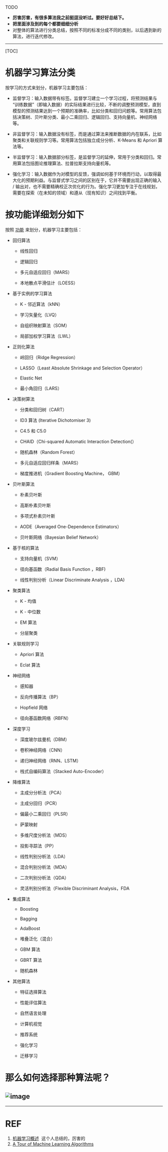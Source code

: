 TODO

* **厉害厉害，有很多算法我之前挺逗没听过。要好好总结下。**
* **把里面涉及到的每个都要细细分析**
* 对整体的算法进行分类总结，按照不同的标准分成不同的类别，以后遇到新的算法，进行迭代修改。

* * *

[TOC]






# 机器学习算法分类


按学习的方式来划分，机器学习主要包括：




  * 监督学习：输入数据带有标签。监督学习建立一个学习过程，将预测结果与 “训练数据”（即输入数据）的实际结果进行比较，不断的调整预测模型，直到模型的预测结果达到一个预期的准确率，比如分类和回归问题等。常用算法包括决策树、贝叶斯分类、最小二乘回归、逻辑回归、支持向量机、神经网络等。

  * 非监督学习：输入数据没有标签，而是通过算法来推断数据的内在联系，比如聚类和关联规则学习等。常用算法包括独立成分分析、K-Means 和 Apriori 算法等。

  * 半监督学习：输入数据部分标签，是监督学习的延伸，常用于分类和回归。常用算法包括图论推理算法、拉普拉斯支持向量机等。

  * 强化学习：输入数据作为对模型的反馈，强调如何基于环境而行动，以取得最大化的预期利益。与监督式学习之间的区别在于，它并不需要出现正确的输入 / 输出对，也不需要精确校正次优化的行为。强化学习更加专注于在线规划，需要在探索（在未知的领域）和遵从（现有知识）之间找到平衡。





# 按功能详细划分如下


按照 [功能](http://machinelearningmastery.com/a-tour-of-machine-learning-algorithms/) 来划分，机器学习主要包括：




  * 回归算法


    * 线性回归

    * 逻辑回归

    * 多元自适应回归（MARS）

    * 本地散点平滑估计（LOESS）




 	
  * 基于实例的学习算法


    * K - 邻近算法（kNN）

    * 学习矢量化（LVQ）

    * 自组织映射算法（SOM）

    * 局部加权学习算法（LWL）




 	
  * 正则化算法


    * 岭回归（Ridge Regression）

    * LASSO（Least Absolute Shrinkage and Selection Operator）

    * Elastic Net

    * 最小角回归（LARS）




 	
  * 决策树算法


    * 分类和回归树（CART）

    * ID3 算法 (Iterative Dichotomiser 3)

    * C4.5 和 C5.0

    * CHAID（Chi-squared Automatic Interaction Detection(）

    * 随机森林（Random Forest）

    * 多元自适应回归样条（MARS）

    * 梯度推进机（Gradient Boosting Machine， GBM）




 	
  * 贝叶斯算法


    * 朴素贝叶斯

    * 高斯朴素贝叶斯

    * 多项式朴素贝叶斯

    * AODE（Averaged One-Dependence Estimators）

    * 贝叶斯网络（Bayesian Belief Network）




 	
  * 基于核的算法


    * 支持向量机（SVM）

    * 径向基函数（Radial Basis Function ，RBF)

    * 线性判别分析（Linear Discriminate Analysis ，LDA)




 	
  * 聚类算法


    * K - 均值

    * K - 中位数

    * EM 算法

    * 分层聚类




 	
  * 关联规则学习


    * Apriori 算法

    * Eclat 算法




 	
  * 神经网络


    * 感知器

    * 反向传播算法（BP）

    * Hopfield 网络

    * 径向基函数网络（RBFN）




 	
  * 深度学习


    * 深度玻尔兹曼机（DBM）

    * 卷积神经网络（CNN）

    * 递归神经网络（RNN、LSTM）

    * 栈式自编码算法（Stacked Auto-Encoder）




 	
  * 降维算法


    * 主成分分析法（PCA）

    * 主成分回归（PCR）

    * 偏最小二乘回归（PLSR）

    * 萨蒙映射

    * 多维尺度分析法（MDS）

    * 投影寻踪法（PP）

    * 线性判别分析法（LDA）

    * 混合判别分析法（MDA）

    * 二次判别分析法（QDA）

    * 灵活判别分析法（Flexible Discriminant Analysis，FDA




 	
  * 集成算法


    * Boosting

    * Bagging

    * AdaBoost

    * 堆叠泛化（混合）

    * GBM 算法

    * GBRT 算法

    * 随机森林




 	
  * 其他算法


    * 特征选择算法

    * 性能评估算法

    * 自然语言处理

    * 计算机视觉

    * 推荐系统

    * 强化学习

    * 迁移学习








# 那么如何选择那种算法呢？




## ![image](https://feisky.xyz/machine-learning/basic/CheatSheet.png)















* * *





# REF

1. [机器学习概述](https://feisky.xyz/machine-learning/basic/)  这个人总结的，厉害的
2. [A Tour of Machine Learning Algorithms](https://machinelearningmastery.com/a-tour-of-machine-learning-algorithms/)